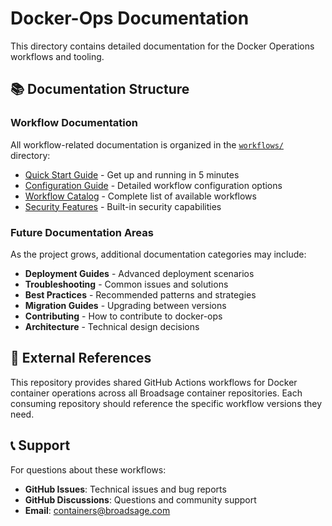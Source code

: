 # Docker-Ops Documentation

This directory contains detailed documentation for the Docker Operations workflows and tooling.

## 📚 Documentation Structure

### Workflow Documentation

All workflow-related documentation is organized in the [`workflows/`](workflows/) directory:

- [Quick Start Guide](workflows/quick-start.md) - Get up and running in 5 minutes
- [Configuration Guide](workflows/configuration.md) - Detailed workflow configuration options
- [Workflow Catalog](workflows/catalog.md) - Complete list of available workflows
- [Security Features](workflows/security.md) - Built-in security capabilities

### Future Documentation Areas

As the project grows, additional documentation categories may include:

- **Deployment Guides** - Advanced deployment scenarios
- **Troubleshooting** - Common issues and solutions  
- **Best Practices** - Recommended patterns and strategies
- **Migration Guides** - Upgrading between versions
- **Contributing** - How to contribute to docker-ops
- **Architecture** - Technical design decisions

## 🔗 External References

This repository provides shared GitHub Actions workflows for Docker container operations across all Broadsage container repositories. Each consuming repository should reference the specific workflow versions they need.

## 📞 Support

For questions about these workflows:

- **GitHub Issues**: Technical issues and bug reports
- **GitHub Discussions**: Questions and community support  
- **Email**: [containers@broadsage.com](mailto:containers@broadsage.com)